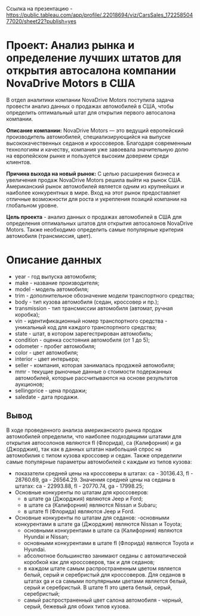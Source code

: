 Ссылка на презентацию - https://public.tableau.com/app/profile/.22018694/viz/CarsSales_17225850477020/sheet22?publish=yes
# Проект: Анализ рынка и определение лучших штатов для открытия автосалона компании NovaDrive Motors в США

В отдел аналитики компании NovaDrive Motors поступила задача провести анализ данных о продажах автомобилей в США, чтобы определить оптимальный штат для открытия первого автосалона компании.

**Описание компании:**
NovaDrive Motors — это ведущий европейский производитель автомобилей, специализирующийся на выпуске высококачественных седанов и кроссоверов. Благодаря современным технологиям и качеству, компания уже завоевала значительную долю на европейском рынке и пользуется высоким доверием среди клиентов.

**Причина выхода на новый рынок:**
С целью расширения бизнеса и увеличения продаж NovaDrive Motors решила выйти на рынок США. Американский рынок автомобилей является одним из крупнейших и наиболее конкурентных в мире. Вход на этот рынок предоставляет отличные возможности для роста и укрепления позиций компании на глобальном уровне.

**Цель проекта** - анализ данных о продажах автомобилей в США для определения оптимальных штатов для открытия автосалонов NovaDrive Motors. Также необходимо определить самые популярные критерия автомобиля (трансмиссия, цвет).

# Описание данных

- year - год выпуска автомобиля;
- make - название производителя;
- model - модель автомобиля;
- trim - дополнительное обозначение модели транспортного средства;
- body - тип кузова автомобиля (седан, кроссовер и пр.);
- transmission - тип трансмиссии автомобиля (автомат, ручная коробка);
- vin - идентификационный номер транспортного средства - уникальный код для каждого транспортного средства;
- state - штат, в котором зарегестрирован автомобиль;
- condition - оценка состояния автомобиля (от 1 до 5);
- odometer - пробег автомобиля;
- color - цвет автомобиля;
- interior - цвет интерьера;
- seller - компания, которая занималась продажей автомобиля;
- mmr - текущие рыночные данные о стоимости подержанных автомобилей, которые рассчитываются на основе результатов аукционов;
- sellingprice - цена продажи;
- saledate - дата продажи.


## Вывод

В ходе проведенного анализа американского рынка продаж автомобилей определили, что наиболее подходящими штатами для открытия автосолонов являются fl (Флорида), ca (Калифорния) и ga (Джорджия), так как в данных штатан наибольший спрос на автомобилия с типом кузова кроссовер и седан. Также определили самые популярные параметры автомобилей с каждым из типов кузова:

- показатели средней цены на кроссоверы в штатах: ca - 30136.43, fl - 28760.69, ga - 26564.29. Значенмя средней цены на седаны в штатах: ca - 22993.88, fl - 20770.74, ga - 17998.25;
- Основные конкуренты по штатам для кроссоверов:
    - в штате ga (Джорджия) являются Jeep и Ford;
    - в штате ca (Калифорния) являются Nissan и Subaru;
    - в штате fl (Флорида) являются Jeep и Ford.
- Основные конкуренты по штатам для седанов:
    -основными конкурентами в штате ga (Джорджия) являются Nissan и Toyota;
    - основными конкурентами в штате ca (Калифорния) являются Hyundai и Nissan;
    - основными конкурентами в штате fl (Флорида) являются Toyota и Hyundai.
    - абсолютное большинство занимают седаны с автоматической коробкой как для кроссоверов, так и для седанов;
    - в каждом штате самым распространенным цветом является белый, серый и серебристый для кроссоверов. Для седанов в штатах ga и ca самыми популярными цветами является белый, серый и серебристый. В штате fl это цвета белый, серый, серебристый;
    - самый распространенный цвет салона автомобиля - черный, серый, бежевый для обоих типов кузова.
